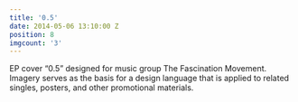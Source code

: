 ```yaml
---
title: '0.5'
date: 2014-05-06 13:10:00 Z
position: 8
imgcount: '3'
---
```


EP cover “0.5” designed for music group The Fascination Movement. Imagery serves as the basis for a design language that is applied to related singles, posters, and other promotional materials.
